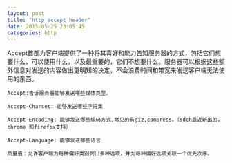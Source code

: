 ```yaml
---
layout: post
title: "http accept header"
date: 2015-05-25 23:05:45 
categories: http
---
```

Accept首部为客户端提供了一种将其喜好和能力告知服务器的方式，包括它们想要什么，可以使用什么，以及最重要的，它们不想要什么。服务器可以根据这些额外信息对发送的内容做出更明知的决定，不会浪费时间和带宽来发送客户端无法使用的东西。

    Accept:告诉服务器能够发送哪些媒体类型。

    Accept-Charset: 能够发送哪些字符集

    Accept-Encoding: 能够发送哪些编码方式,常见的有giz,compress。（sdch最近新出的，chrome 和firefox支持）

    Accept-Language: 能够发送哪些语言

    质量值：允许客户端为每种偏好类别列出多种选项，并为每种偏好选项关联一个优先次序。

    

